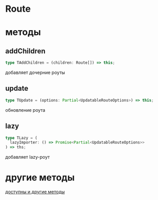 # Route

# методы

## addChildren

```ts
type TAddChildren = (children: Route[]) => this;
```

добавляет дочерние роуты

## update

```ts
type TUpdate = (options: Partial<UpdatableRouteOptions>) => this;
```

обновление роута

## lazy

```ts
type TLazy = (
  lazyImporter: () => Promise<Partial<UpdatableRouteOptions>>
) => ths;
```

добавляет lazy-роут

# другие методы

[доступны и другие методы](../types/RouteApi.md)
